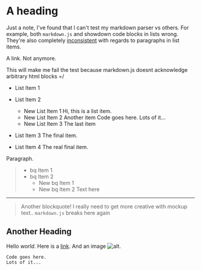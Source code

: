 [test]: http://google.com/ "Google"

# A heading

Just a note, I've found that I can't test my markdown parser vs others.
For example, both `markdown.js` and showdown code blocks in lists wrong. They're
also completely [inconsistent][test] with regards to paragraphs in list items.

A link. Not anymore.

<aside>This will make me fail the test because
markdown.js doesnt acknowledge arbitrary html blocks =/</aside>

* List Item 1

* List Item 2
  * New List Item 1
    Hi, this is a list item.
  * New List Item 2
    Another item
        Code goes here.
        Lots of it...
  * New List Item 3
    The last item

* List Item 3
The final item.

* List Item 4
The real final item.

Paragraph.

> * bq Item 1
> * bq Item 2
>   * New bq Item 1
>   * New bq Item 2
>   Text here

* * *

> Another blockquote!
> I really need to get
> more creative with
> mockup text..
> `markdown.js` breaks here again

Another Heading
-------------

Hello *world*. Here is a [link](//hello).
And an image ![alt](image.png).

    Code goes here.
    Lots of it...
